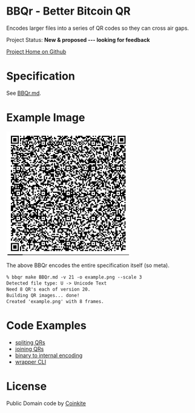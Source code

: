 
# BBQr - Better Bitcoin QR

Encodes larger files into a series of QR codes so they can cross air gaps.

Project Status: **New & proposed --- looking for feedback**

[Project Home on Github](https://github.com/coinkite/BBQr)

# Specification

See [BBQr.md](BBQr.md).

# Example Image

![Example of BBQr Image](example.png)

The above BBQr encodes the entire specification itself (so meta). 

```
% bbqr make BBQr.md -v 21 -o example.png --scale 3
Detected file type: U -> Unicode Text
Need 8 QR's each of version 20.
Building QR images... done!
Created 'example.png' with 8 frames.
```

# Code Examples

- [spliting QRs](bbqr/split.py)
- [joining QRs](bbqr/join.py)
- [binary to internal encoding](bbqr/utils.py)
- [wrapper CLI](bbqr/cli.py)

# License

Public Domain code by [Coinkite](https://coinkite.com)

